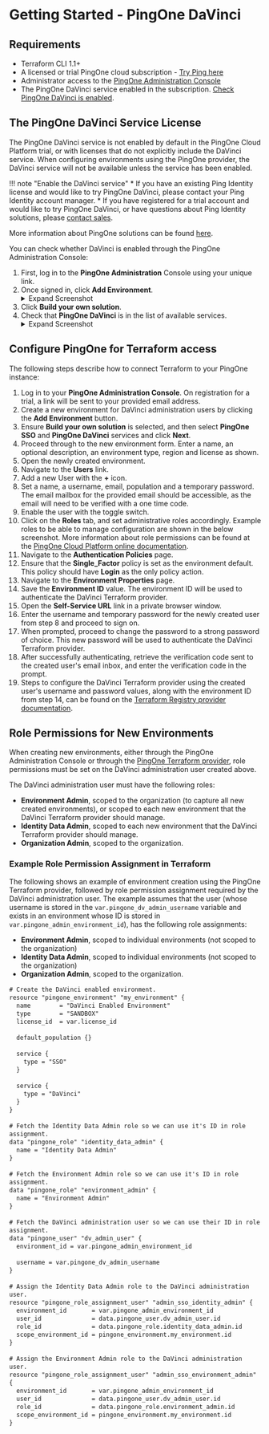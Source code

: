 # Getting Started - PingOne DaVinci

## Requirements

* Terraform CLI 1.1+
* A licensed or trial PingOne cloud subscription - [Try Ping here](https://www.pingidentity.com/en/try-ping.html)
* Administrator access to the [PingOne Administration Console](https://docs.pingidentity.com/r/en-us/pingone/p1_access_admin_console)
* The PingOne DaVinci service enabled in the subscription. [Check PingOne DaVinci is enabled](https://pingidentity.github.io/terraform-docs/getting-started/davinci/#the-pingone-davinci-service-license).

## The PingOne DaVinci Service License

The PingOne DaVinci service is not enabled by default in the PingOne Cloud Platform trial, or with licenses that do not explicitly include the DaVinci service.  When configuring environments using the PingOne provider, the DaVinci service will not be available unless the service has been enabled.

!!! note "Enable the DaVinci service"
    * If you have an existing Ping Identity license and would like to try PingOne DaVinci, please contact your Ping Identity account manager.
    * If you have registered for a trial account and would like to try PingOne DaVinci, or have questions about Ping Identity solutions, please [contact sales](https://www.pingidentity.com/en/company/contact-sales.html).

More information about PingOne solutions can be found [here](https://docs.pingidentity.com/r/en-us/pingone/pingone_p1solutions_main).

You can check whether DaVinci is enabled through the PingOne Administration Console:

1. First, log in to the **PingOne Administration** Console using your unique link.
2. Once signed in, click **Add Environment**.
    <details>
      <summary>Expand Screenshot</summary>
        <img src="../../img/getting-started/pingone-console-admins-env.png"  alt="PingOne Administration Console, Add Environment Button"/>
    </details>
3. Click **Build your own solution**.
4. Check that **PingOne DaVinci** is in the list of available services.
    <details>
      <summary>Expand Screenshot</summary>
        <img src="../../img/getting-started/pingone-console-create-environment-davinci.png"  alt="PingOne Administration Console, Build your own solution"/>
    </details>

## Configure PingOne for Terraform access

The following steps describe how to connect Terraform to your PingOne instance:

1. Log in to your **PingOne Administration Console**. On registration for a trial, a link will be sent to your provided email address.
2. Create a new environment for DaVinci administration users by clicking the **Add Environment** button.
3. Ensure **Build your own solution** is selected, and then select **PingOne SSO** and **PingOne DaVinci** services and click **Next**.
4. Proceed through to the new environment form.  Enter a name, an optional description, an environment type, region and license as shown.
5. Open the newly created environment.
6. Navigate to the **Users** link.
7. Add a new User with the **+** icon.
8. Set a name, a username, email, population and a temporary password.  The email mailbox for the provided email should be accessible, as the email will need to be verified with a one time code.
9. Enable the user with the toggle switch.
10. Click on the **Roles** tab, and set administrative roles accordingly.  Example roles to be able to manage configuration are shown in the below screenshot.  More information about role permissions can be found at the [PingOne Cloud Platform online documentation](https://docs.pingidentity.com/r/en-us/pingone/p1_c_roles).
11. Navigate to the **Authentication Policies** page.
12. Ensure that the **Single_Factor** policy is set as the environment default.  This policy should have **Login** as the only policy action.
13. Navigate to the **Environment Properties** page.
14. Save the **Environment ID** value.  The environment ID will be used to authenticate the DaVinci Terraform provider.
15. Open the **Self-Service URL** link in a private browser window.
16. Enter the username and temporary password for the newly created user from step 8 and proceed to sign on.
17. When prompted, proceed to change the password to a strong password of choice.  This new password will be used to authenticate the DaVinci Terraform provider.
18. After successfully authenticating, retrieve the verification code sent to the created user's email inbox, and enter the verification code in the prompt.
19. Steps to configure the DaVinci Terraform provider using the created user's username and password values, along with the environment ID from step 14, can be found on the [Terraform Registry provider documentation](https://registry.terraform.io/providers/pingidentity/davinci/latest/docs).

## Role Permissions for New Environments

When creating new environments, either through the PingOne Administration Console or through the [PingOne Terraform provider](https://registry.terraform.io/providers/pingidentity/pingone/latest/docs/resources/environment), role permissions must be set on the DaVinci administration user created above.

The DaVinci administration user must have the following roles:
* **Environment Admin**, scoped to the organization (to capture all new created environments), or scoped to each new environment that the DaVinci Terraform provider should manage.
* **Identity Data Admin**, scoped to each new environment that the DaVinci Terraform provider should manage.
* **Organization Admin**, scoped to the organization.

### Example Role Permission Assignment in Terraform

The following shows an example of environment creation using the PingOne Terraform provider, followed by role permission assignment required by the DaVinci administration user.  The example assumes that the user (whose username is stored in the `var.pingone_dv_admin_username` variable and exists in an environment whose ID is stored in `var.pingone_admin_environment_id`), has the following role assignments:

* **Environment Admin**, scoped to individual environments (not scoped to the organization)
* **Identity Data Admin**, scoped to individual environments (not scoped to the organization)
* **Organization Admin**, scoped to the organization.

``` { .terraform .annotate }
# Create the DaVinci enabled environment.
resource "pingone_environment" "my_environment" {
  name        = "DaVinci Enabled Environment"
  type        = "SANDBOX"
  license_id  = var.license_id

  default_population {}

  service {
    type = "SSO"
  }

  service {
    type = "DaVinci"
  }
}

# Fetch the Identity Data Admin role so we can use it's ID in role assignment.
data "pingone_role" "identity_data_admin" {
  name = "Identity Data Admin"
}

# Fetch the Environment Admin role so we can use it's ID in role assignment.
data "pingone_role" "environment_admin" {
  name = "Environment Admin"
}

# Fetch the DaVinci administration user so we can use their ID in role assignment.
data "pingone_user" "dv_admin_user" {
  environment_id = var.pingone_admin_environment_id

  username = var.pingone_dv_admin_username
}

# Assign the Identity Data Admin role to the DaVinci administration user.
resource "pingone_role_assignment_user" "admin_sso_identity_admin" {
  environment_id       = var.pingone_admin_environment_id
  user_id              = data.pingone_user.dv_admin_user.id
  role_id              = data.pingone_role.identity_data_admin.id
  scope_environment_id = pingone_environment.my_environment.id
}

# Assign the Environment Admin role to the DaVinci administration user.
resource "pingone_role_assignment_user" "admin_sso_environment_admin" {
  environment_id       = var.pingone_admin_environment_id
  user_id              = data.pingone_user.dv_admin_user.id
  role_id              = data.pingone_role.environment_admin.id
  scope_environment_id = pingone_environment.my_environment.id
}
```
